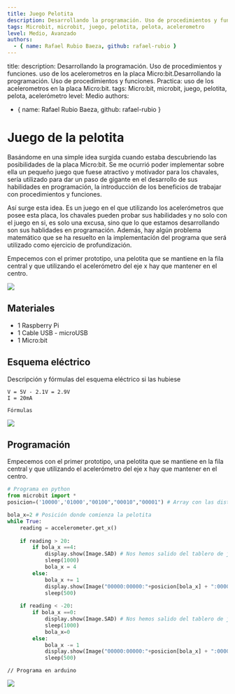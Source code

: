 ```yaml
---
title: Juego Pelotita
description: Desarrollando la programación. Uso de procedimientos y funciones. Práctica:uso de los acelerómetros en la placa Micro:bit.
tags: Microbit, microbit, juego, pelotita, pelota, acelerometro
level: Medio, Avanzado
authors:
  - { name: Rafael Rubio Baeza, github: rafael-rubio }
---
```



title: 
description: Desarrollando la programación. Uso de procedimientos y funciones.  uso de los acelerometros en la placa Micro:bit.Desarrollando la programación. Uso de procedimientos y funciones. Practica: uso de los acelerometros en la placa Micro:bit.
tags: Micro:bit, microbit, juego, pelotita, pelota, acelerómetro
level: Medio
authors:
  - { name: Rafael Rubio Baeza, github: rafael-rubio }




# Juego de la pelotita

Basándome en una simple idea surgida cuando estaba descubriendo las posibilidades de la placa Micro:bit. Se me ocurrió poder implementar sobre ella un pequeño juego que fuese atractivo y motivador para los chavales, sería utilizado para dar un paso de gigante en el desarrollo de sus habilidades en programación, la introducción de los beneficios de trabajar con procedimientos y funciones. 

Así surge esta idea. Es un juego en el que utilizando los acelerómetros que posee esta placa, los chavales pueden probar sus habilidades y no solo con el juego en si, es solo una excusa, sino que lo que estamos desarrollando son sus hablidades en programación. Además, hay algún problema matemático que se ha resuelto en la implementación del programa que será utilizado como ejercicio de profundización.

Empecemos con el primer prototipo, una pelotita que se mantiene en la fila central y que utilizando el acelerómetro del eje x hay que mantener en el centro.





![](practica.gif)

## Materiales

- 1 Raspberry Pi
- 1 Cable USB - microUSB
- 1 Micro:bit

## Esquema eléctrico

Descripción y fórmulas del esquema eléctrico si las hubiese

```
V = 5V - 2.1V = 2.9V
I = 20mA

Fórmulas
```

![](fritzing.png)

## Programación

Empecemos con el primer prototipo, una pelotita que se mantiene en la fila central y que utilizando el acelerómetro del eje x hay que mantener en el centro.

```python
# Programa en python
from microbit import *
posicion=('10000','01000',"00100","00010","00001") # Array con las distintas posiciones en las que puede estar la pelotita.

bola_x=2 # Posición donde comienza la pelotita
while True:
    reading = accelerometer.get_x()
    
    if reading > 20:
        if bola_x ==4:
            display.show(Image.SAD) # Nos hemos salido del tablero de juego por la derecha
            sleep(1000)
            bola_x = 4
        else:
            bola_x += 1
            display.show(Image("00000:00000:"+posicion[bola_x] + ":00000:00000"))
            sleep(500)
            
    if reading < -20:
        if bola_x ==0:
            display.show(Image.SAD) # Nos hemos salido del tablero de juego por la izquierda
            sleep(1000)
            bola_x=0
        else:
            bola_x -= 1
            display.show(Image("00000:00000:"+posicion[bola_x] + ":00000:00000"))
            sleep(500)
```

```arduino
// Programa en arduino
```

![](mblock.png)
